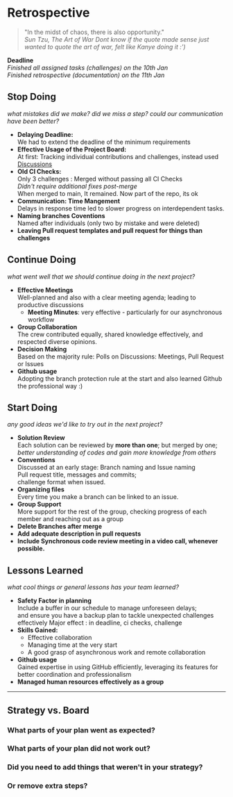 # Retrospective
> "In the midst of chaos, there is also opportunity."  
> _Sun Tzu, The Art of War_
_Dont know if the quote made sense just wanted
to quote the art of war, felt like Kanye doing it :')_ 
<!-- markdownlint-disable MD033 -->
**Deadline**  
_Finished all assigned tasks (challenges) on the 10th Jan_  
_Finished retrospective (documentation) on the 11th Jan_

## Stop Doing

_what mistakes did we make? did we miss a step? could our
communication have been better?_
+ **Delaying Deadline:**  
We had to extend the deadline of the minimum requirements
+ **Effective Usage of the Project Board:**  
  At first: Tracking individual contributions and challenges,
  instead used [Discussions](https://github.com/MIT-Emerging-Talent/ET6-foundations-group-28/discussions/69)
+ **Old CI Checks:**  
Only 3 challenges : Merged without passing all CI Checks  
_Didn't require additional fixes post-merge_  
When merged to main, It remained. Now part of the repo, its ok
+ **Communication: Time Mangement**    
Delays in response time led to slower progress on
interdependent tasks.
+ **Naming branches Coventions**  
Named after individuals (only two by mistake and were deleted) 
+ **Leaving Pull request templates and pull request for things 
than challenges**

## Continue Doing

_what went well that we should continue doing in the next project?_
+ **Effective Meetings**  
Well-planned and also with a clear meeting agenda; leading to
productive discussions
  + **Meeting Minutes**: very effective - particularly for
  our asynchronous workflow
+ **Group Collaboration**  
The crew contributed equally, shared knowledge effectively,
 and respected diverse opinions.
+ **Decision Making**  
Based on the majority rule: Polls on Discussions: Meetings,
Pull Request or Issues
+ **Github usage**  
Adopting the branch protection rule at the start and also
learned Github the professional way :)


## Start Doing

_any good ideas we'd like to try out in the next project?_
+ **Solution Review**  
Each solution can be reviewed by **more than one**; but merged by one;  
_better understanding of codes and gain more knowledge from others_
+ **Conventions**  
Discussed at an early stage:
Branch naming and Issue naming  
Pull request title, messages and commits;  
challenge format when issued.
+ **Organizing files**  
 Every time you make a branch can be linked to an issue. 
+ **Group Support**  
More support for the rest of the group, checking progress
 of each member and reaching out as a group
+ **Delete Branches after merge**
+ **Add adequate description in pull requests**
+ **Include Synchronous code review meeting in a video call,
 whenever possible.**

## Lessons Learned

_what cool things or general lessons has your team learned?_
+ **Safety Factor in planning**  
Include a buffer in our schedule to manage unforeseen delays;  
and ensure you have a backup plan to tackle unexpected challenges effectively
Major effect : in deadline, ci checks, challenge
+ **Skills Gained:**
  + Effective collaboration
  + Managing time at the very start
  + A good grasp of asynchronous work and remote collaboration
+ **Github usage**  
Gained expertise in using GitHub efficiently,
 leveraging its features for better coordination and professionalism
+ **Managed human resources effectively as a group**
______________________________________________________________________

## Strategy vs. Board

### What parts of your plan went as expected?

### What parts of your plan did not work out?

### Did you need to add things that weren't in your strategy?

### Or remove extra steps?
